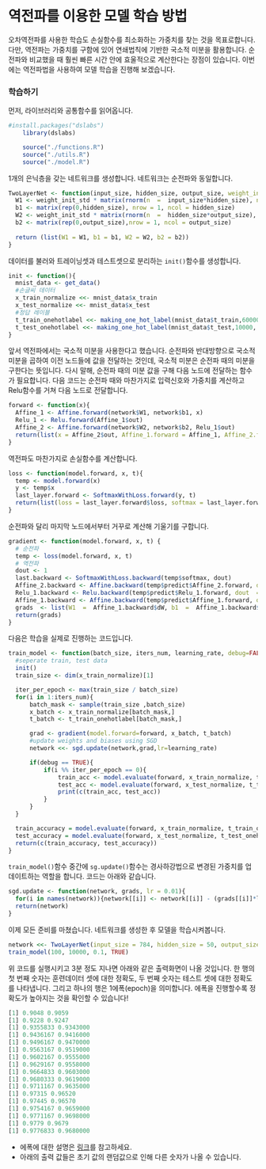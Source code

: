 # 역전파를 이용한 모델 학습 방법

오차역전파를 사용한 학습도 손실함수를 최소화하는 가중치를 찾는 것을 목표로합니다. 다만, 역전파는 가중치를 구함에 있어 연쇄법칙에 기반한 국소적 미분을 활용합니다. 순전파와 비교했을 때 훨씬 빠른 시간 안에 효울적으로 계산한다는 장점이 있습니다. 이번에는 역전파법을 사용하여 모델 학습을 진행해 보겠습니다.

### 학습하기

먼저, 라이브러리와 공통함수를 읽어옵니다.

```R
#install.packages("dslabs")
    library(dslabs)

    source("./functions.R")
    source("./utils.R")
    source("./model.R")
```

1개의 은닉층을 갖는 네트워크를 생성합니다. 네트워크는 순전파와 동일합니다.

```R
TwoLayerNet <- function(input_size, hidden_size, output_size, weight_init_std  =  0.01) {
  W1 <- weight_init_std * matrix(rnorm(n  =  input_size*hidden_size), nrow  =  input_size, ncol  =  hidden_size)
  b1 <- matrix(rep(0,hidden_size), nrow = 1, ncol = hidden_size)
  W2 <- weight_init_std * matrix(rnorm(n  =  hidden_size*output_size), nrow  =  hidden_size, ncol  =  output_size)
  b2 <- matrix(rep(0,output_size),nrow = 1, ncol = output_size)
  
  return (list(W1 = W1, b1 = b1, W2 = W2, b2 = b2))
}
```

데이터를 불러와 트레이닝셋과 테스트셋으로 분리하는 `init()`함수를 생성합니다.
```R
init <- function(){
  mnist_data <- get_data()
  #손글씨 데이터
  x_train_normalize <<- mnist_data$x_train 
  x_test_normalize <<- mnist_data$x_test
  #정답 레이블
  t_train_onehotlabel <<- making_one_hot_label(mnist_data$t_train,60000, 10)
  t_test_onehotlabel <<- making_one_hot_label(mnist_data$t_test,10000, 10)
}
```

앞서 역전파에서는 국소적 미분을 사용한다고 했습니다. 순전파와 반대방향으로 국소적 미분을 곱하여 이전 노드들에 값을 전달하는 것인데, 국소적 미분은 순전파 때의 미분을 구한다는 뜻입니다. 다시 말해, 순전파 때의 미분 값을 구해 다음 노드에 전달하는 함수가 필요합니다.
다음 코드는 순전파 때와 마찬가지로 입력신호와 가중치를 계산하고 Relu함수를 거쳐 다음 노드로 전달합니다.
```R
forward <- function(x){
  Affine_1 <- Affine.forward(network$W1, network$b1, x)
  Relu_1 <- Relu.forward(Affine_1$out)
  Affine_2 <- Affine.forward(network$W2, network$b2, Relu_1$out)
  return(list(x = Affine_2$out, Affine_1.forward = Affine_1, Affine_2.forward = Affine_2, Relu_1.forward = Relu_1))
}
```

역전파도 마찬가지로 손실함수를 계산합니다. 
```R
loss <- function(model.forward, x, t){
  temp <- model.forward(x)
  y <- temp$x
  last_layer.forward <- SoftmaxWithLoss.forward(y, t)
  return(list(loss = last_layer.forward$loss, softmax = last_layer.forward, predict =  temp))
}
```

순전파와 달리 마지막 노드에서부터 거꾸로 계산해 기울기를 구합니다.
```R
gradient <- function(model.forward, x, t) {
  # 순전파
  temp <- loss(model.forward, x, t)
  # 역전파
  dout <- 1
  last.backward <- SoftmaxWithLoss.backward(temp$softmax, dout)
  Affine_2.backward <- Affine.backward(temp$predict$Affine_2.forward, dout  =  last.backward$dx)
  Relu_1.backward <- Relu.backward(temp$predict$Relu_1.forward, dout  =  Affine_2.backward$dx)
  Affine_1.backward <- Affine.backward(temp$predict$Affine_1.forward, dout  =  Relu_1.backward$dx)
  grads  <- list(W1  =  Affine_1.backward$dW, b1  =  Affine_1.backward$db, W2  =  Affine_2.backward$dW, b2  =  Affine_2.backward$db)
  return(grads)
}
```

다음은 학습을 실제로 진행하는 코드입니다.

```R
train_model <- function(batch_size, iters_num, learning_rate, debug=FALSE){
  #seperate train, test data
  init()
  train_size <- dim(x_train_normalize)[1]

  iter_per_epoch <- max(train_size / batch_size)
  for(i in 1:iters_num){
      batch_mask <- sample(train_size ,batch_size)
      x_batch <- x_train_normalize[batch_mask,]
      t_batch <- t_train_onehotlabel[batch_mask,]

      grad <- gradient(model.forward=forward, x_batch, t_batch)
      #update weights and biases using SGD
      network <<- sgd.update(network,grad,lr=learning_rate)

      if(debug == TRUE){
          if(i %% iter_per_epoch == 0){
              train_acc <- model.evaluate(forward, x_train_normalize, t_train_onehotlabel)
              test_acc <- model.evaluate(forward, x_test_normalize, t_test_onehotlabel)
              print(c(train_acc, test_acc))
          }
      }
  }

  train_accuracy = model.evaluate(forward, x_train_normalize, t_train_onehotlabel)
  test_accuracy = model.evaluate(forward, x_test_normalize, t_test_onehotlabel)
  return(c(train_accuracy, test_accuracy))
}
```

`train_model()`함수 중간에 `sg.update()`함수는 경사하강법으로 변경된 가중치를 업데이트하는 역할을 합니다.
코드는 아래와 같습니다.

```R
sgd.update <- function(network, grads, lr = 0.01){
  for(i in names(network)){network[[i]] <- network[[i]] - (grads[[i]]*lr)}
  return(network)
}
```

이제 모든 준비를 마쳤습니다. 네트워크를 생성한 후 모델을 학습시켜봅니다.
```R
network <<- TwoLayerNet(input_size = 784, hidden_size = 50, output_size = 10)
train_model(100, 10000, 0.1, TRUE)
```

위 코드를 실행시키고 3분 정도 지나면 아래와 같은 출력화면이 나올 것입니다. 한 행의 첫 번째 숫자는 훈련데이터 셋에 대한 정확도, 두 번째 숫자는 테스트 셋에 대한 정확도를 나타냅니다. 그리고 하나의 행은 1에폭(epoch)을 의미합니다. 에폭을 진행할수록 정확도가 높아지는 것을 확인할 수 있습니다!

```R
[1] 0.9048 0.9059
[1] 0.9228 0.9247
[1] 0.9355833 0.9343000
[1] 0.9436167 0.9416000
[1] 0.9496167 0.9470000
[1] 0.9563167 0.9519000
[1] 0.9602167 0.9555000
[1] 0.9629167 0.9558000
[1] 0.9664833 0.9603000
[1] 0.9680333 0.9619000
[1] 0.9711167 0.9635000
[1] 0.97315 0.96520
[1] 0.97445 0.96570
[1] 0.9754167 0.9659000
[1] 0.9771167 0.9698000
[1] 0.9779 0.9679
[1] 0.9776833 0.9680000
```

* 에폭에 대한 설명은 [링크](https://choosunsick.github.io/post/neural_network_5/)를 참고하세요.
* 아래의 출력 값들은 초기 값의 랜덤값으로 인해 다른 숫자가 나올 수 있습니다.
